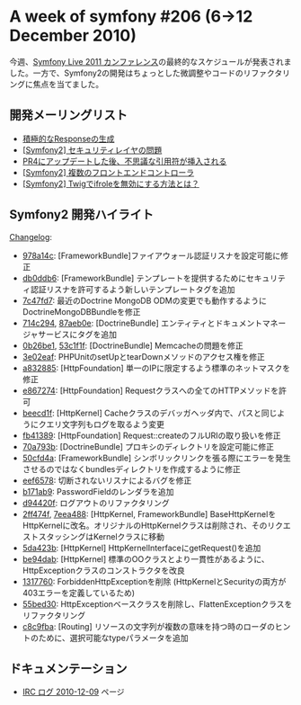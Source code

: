 A week of symfony #206 (6->12 December 2010)
============================================

今週、<a href="http://www.symfony-live.com/">Symfony Live 2011 カンファレンス</a>の最終的なスケジュールが発表されました。一方で、Symfony2の開発はちょっとした微調整やコードのリファクタリングに焦点を当てました。
 
開発メーリングリスト
------------------------

  * [積極的なResponseの生成](https://groups.google.com/forum/#topic/symfony-devs/DR4FVYvL4nU)
  * [[Symfony2] セキュリティレイヤの問題](https://groups.google.com/forum/#topic/symfony-devs/EievadAUlRs)
  * [PR4にアップデートした後、不思議な引用符が挿入される](https://groups.google.com/forum/#topic/symfony-devs/Wq-kbj2PysI)
  * [[Symfony2] 複数のフロントエンドコントローラ](https://groups.google.com/forum/#topic/symfony-devs/rt3BI5JqDiw)
  * [[Symfony2] Twigでifroleを無効にする方法とは？](https://groups.google.com/forum/#topic/symfony-devs/QyhaCRp60Us)

Symfony2 開発ハイライト
-------------------------------

[Changelog](http://github.com/symfony/symfony/commits/master):

  * [978a14c](http://github.com/symfony/symfony/commit/978a14c5688258f174b7f844c8a0164624ac8186 "978a14c5688258f174b7f844c8a0164624ac8186 commit on github"): \[FrameworkBundle\]ファイアウォール認証リスナを設定可能に修正
  * [db0ddb6](http://github.com/symfony/symfony/commit/db0ddb6e307de79e7f3755e796285e735593aac6 "db0ddb6e307de79e7f3755e796285e735593aac6 commit on github"): \[FrameworkBundle\] テンプレートを提供するためにセキュリティ認証リスナを許可するよう新しいテンプレートタグを追加
  * [7c47fd7](http://github.com/symfony/symfony/commit/7c47fd77ccc4cfd43111fc0ae944c7a98d761df7 "7c47fd77ccc4cfd43111fc0ae944c7a98d761df7 commit on github"): 最近のDoctrine MongoDB ODMの変更でも動作するようにDoctrineMongoDBBundleを修正
  * [714c294](http://github.com/symfony/symfony/commit/714c294f477fef94f6aa0f1447cad7c0f93eee90 "714c294f477fef94f6aa0f1447cad7c0f93eee90 commit on github"), [87aeb0e](http://github.com/symfony/symfony/commit/87aeb0e6033da31dc759046148b2e3cc24cfabf0 "87aeb0e6033da31dc759046148b2e3cc24cfabf0 commit on github"): \[DoctrineBundle\] エンティティとドキュメントマネージャサービスにタグを追加
  * [0b26be1](http://github.com/symfony/symfony/commit/0b26be1765d546bb0b0bd0e29e774aef58ac87df "0b26be1765d546bb0b0bd0e29e774aef58ac87df commit on github"), [53c1f1f](http://github.com/symfony/symfony/commit/53c1f1f509d520f66261abaf38706ff6bd2b4857 "53c1f1f509d520f66261abaf38706ff6bd2b4857 commit on github"): \[DoctrineBundle\] Memcacheの問題を修正
  * [3e02eaf](http://github.com/symfony/symfony/commit/3e02eafc70c4dfe73d9003f36a0e9aa299138d4e "3e02eafc70c4dfe73d9003f36a0e9aa299138d4e commit on github"): PHPUnitのsetUpとtearDownメソッドのアクセス権を修正
  * [a832885](http://github.com/symfony/symfony/commit/a832885960e6f12270af57afe9258ea8e21be7b2 "a832885960e6f12270af57afe9258ea8e21be7b2 commit on github"): \[HttpFoundation\] 単一のIPに限定するよう標準のネットマスクを修正
  * [e867274](http://github.com/symfony/symfony/commit/e8672740c75600835778150df7d467503b84fe6b "e8672740c75600835778150df7d467503b84fe6b commit on github"): \[HttpFoundation\] Requestクラスへの全てのHTTPメソッドを許可
  * [beecd1f](http://github.com/symfony/symfony/commit/beecd1fef8fc2f5d0fd39abee82c3b3b759b4575 "beecd1fef8fc2f5d0fd39abee82c3b3b759b4575 commit on github"): \[HttpKernel\] Cacheクラスのデバッガヘッダ内で、パスと同じようにクエリ文字列もログを取るよう変更
  * [fb41389](http://github.com/symfony/symfony/commit/fb41389999e06f5e912ae7053e996594c645136e "fb41389999e06f5e912ae7053e996594c645136e commit on github"): \[HttpFoundation\] Request::createのフルURIの取り扱いを修正
  * [70a793b](http://github.com/symfony/symfony/commit/70a793b33d3081b178bc6473e1d1d6bc9f654cf6 "70a793b33d3081b178bc6473e1d1d6bc9f654cf6 commit on github"): \[DoctrineBundle\] プロキシのディレクトリを設定可能に修正
  * [50cfd4a](http://github.com/symfony/symfony/commit/50cfd4a7bf7a69512968b752a3b50d38143d5b98 "50cfd4a7bf7a69512968b752a3b50d38143d5b98 commit on github"): \[FrameworkBundle\] シンボリックリンクを張る際にエラーを発生させるのではなくbundlesディレクトリを作成するように修正
  * [eef6578](http://github.com/symfony/symfony/commit/eef6578c15b0dd6de804fd6f46c26029375b4131 "eef6578c15b0dd6de804fd6f46c26029375b4131 commit on github"): 切断されないリスナによるバグを修正
  * [b171ab9](http://github.com/symfony/symfony/commit/b171ab9b7d1994221325936f6b7e50b625055c4e "b171ab9b7d1994221325936f6b7e50b625055c4e commit on github"): PasswordFieldのレンダラを追加
  * [d94420f](http://github.com/symfony/symfony/commit/d94420f3a5e1d2699a7cccabca451b1cc02b4222 "d94420f3a5e1d2699a7cccabca451b1cc02b4222 commit on github"): ログアウトのリファクタリング
  * [2ff474f](http://github.com/symfony/symfony/commit/2ff474fc3a2a49090f4636d6a13620920d702b93 "2ff474fc3a2a49090f4636d6a13620920d702b93 commit on github"), [7eea488](http://github.com/symfony/symfony/commit/7eea4882db8c8876131533ad61791e6d96d7a0d1 "7eea4882db8c8876131533ad61791e6d96d7a0d1 commit on github"): \[HttpKernel, FrameworkBundle\] BaseHttpKernelをHttpKernelに改名。オリジナルのHttpKernelクラスは削除され、そのリクエストスタッシングはKernelクラスに移動
  * [5da423b](http://github.com/symfony/symfony/commit/5da423be204c144554feb053baf482cf91a2e485 "5da423be204c144554feb053baf482cf91a2e485 commit on github"): \[HttpKernel\] HttpKernelInterfaceにgetRequest()を追加
  * [be94dab](http://github.com/symfony/symfony/commit/be94daba6688fe4134dd1ff305e3dd43454d033b "be94daba6688fe4134dd1ff305e3dd43454d033b commit on github"): \[HttpKernel\] 標準のOOクラスとより一貫性があるように、HttpExceptionクラスのコンストラクタを改良
  * [1317760](http://github.com/symfony/symfony/commit/131776001f054ecb4ddf0c161ba4dd22cdb8370f "131776001f054ecb4ddf0c161ba4dd22cdb8370f commit on github"): ForbiddenHttpExceptionを削除 (HttpKernelとSecurityの両方が403エラーを定義しているため)
  * [55bed30](http://github.com/symfony/symfony/commit/55bed307f1e67eda91c50819a00ec3ee42b83db5 "55bed307f1e67eda91c50819a00ec3ee42b83db5 commit on github"): HttpExceptionベースクラスを削除し、FlattenExceptionクラスをリファクタリング
  * [c8c9fba](http://github.com/symfony/symfony/commit/c8c9fba7d92eb6a75b2f90e697bd3f5393325a97 "c8c9fba7d92eb6a75b2f90e697bd3f5393325a97 commit on github"): \[Routing\] リソースの文字列が複数の意味を持つ時のローダのヒントのために、選択可能なtypeパラメータを追加

ドキュメンテーション
-------------

  * <a href="http://trac.symfony-project.org/wiki/IRCLogs20101209">IRC ログ 2010-12-09</a> ページ
